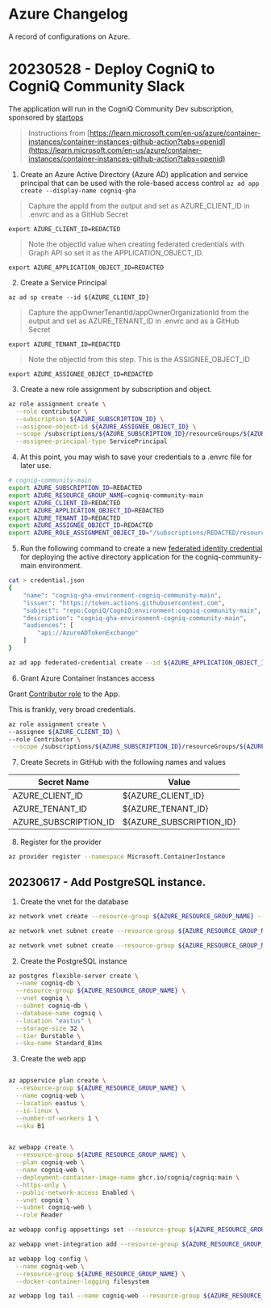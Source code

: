 # Azure Changelog

A record of configurations on Azure.


# 20230528 - Deploy CogniQ to CogniQ Community Slack


The application will run in the CogniQ Community Dev subscription, sponsored by [startops](https://startops.us)

> Instructions from [https://learn.microsoft.com/en-us/azure/container-instances/container-instances-github-action?tabs=openid](https://learn.microsoft.com/en-us/azure/container-instances/container-instances-github-action?tabs=openid)


1. Create an Azure Active Directory (Azure AD) application and service principal that can be used with the role-based access control
`az ad app create --display-name cogniq-gha`

> Capture the appId from the output and set as AZURE_CLIENT_ID in .envrc and as a GitHub Secret

`export AZURE_CLIENT_ID=REDACTED`

> Note the objectId value when creating federated credentials with Graph API so set it as the APPLICATION_OBJECT_ID.

`export AZURE_APPLICATION_OBJECT_ID=REDACTED`

2. Create a Service Principal

`az ad sp create --id ${AZURE_CLIENT_ID}`

> Capture the appOwnerTenantId/appOwnerOrganizationId from the output and set as AZURE_TENANT_ID in .envrc and as a GitHub Secret

`export AZURE_TENANT_ID=REDACTED`

> Note the objectId from this step. This is the ASSIGNEE_OBJECT_ID

`export AZURE_ASSIGNEE_OBJECT_ID=REDACTED`


3. Create a new role assignment by subscription and object.

```bash
az role assignment create \
  --role contributor \
  --subscription ${AZURE_SUBSCRIPTION_ID} \
  --assignee-object-id ${AZURE_ASSIGNEE_OBJECT_ID} \
  --scope /subscriptions/${AZURE_SUBSCRIPTION_ID}/resourceGroups/${AZURE_RESOURCE_GROUP_NAME} \
  --assignee-principal-type ServicePrincipal
```

4. At this point, you may wish to save your credentials to a .envrc file for later use.

```bash
# cogniq-community-main
export AZURE_SUBSCRIPTION_ID=REDACTED
export AZURE_RESOURCE_GROUP_NAME=cogniq-community-main
export AZURE_CLIENT_ID=REDACTED
export AZURE_APPLICATION_OBJECT_ID=REDACTED
export AZURE_TENANT_ID=REDACTED
export AZURE_ASSIGNEE_OBJECT_ID=REDACTED
export AZURE_ROLE_ASSIGNMENT_OBJECT_ID="/subscriptions/REDACTED/resourceGroups/cogniq-community-main/providers/Microsoft.Authorization/roleAssignments/REDACTED"

```

5. Run the following command to create a new [federated identity credential](https://learn.microsoft.com/en-us/graph/api/application-post-federatedidentitycredentials?) for deploying the active directory application for the cogniq-community-main environment.

```bash
cat > credential.json
{
    "name": "cogniq-gha-environment-cogniq-community-main",
    "issuer": "https://token.actions.githubusercontent.com",
    "subject": "repo:CogniQ/CogniQ:environment:cogniq-community-main",
    "description": "cogniq-gha-environment-cogniq-community-main",
    "audiences": [
        "api://AzureADTokenExchange"
    ]
}

az ad app federated-credential create --id ${AZURE_APPLICATION_OBJECT_ID} --parameters credential.json
```

6. Grant Azure Container Instances access

Grant [Contributor role](https://learn.microsoft.com/en-us/azure/role-based-access-control/built-in-roles) to the App.

This is frankly, very broad credentials.

```bash
az role assignment create \
--assignee ${AZURE_CLIENT_ID} \
--role Contributor \
 --scope /subscriptions/${AZURE_SUBSCRIPTION_ID}/resourceGroups/${AZURE_RESOURCE_GROUP_NAME}
 ```

7. Create Secrets in GitHub with the following names and values

  | Secret Name | Value |
  | ----------- | ----- |
  | AZURE_CLIENT_ID | ${AZURE_CLIENT_ID} |
  | AZURE_TENANT_ID | ${AZURE_TENANT_ID} |
  | AZURE_SUBSCRIPTION_ID | ${AZURE_SUBSCRIPTION_ID} |


8. Register for the provider

```bash
az provider register --namespace Microsoft.ContainerInstance
```

## 20230617 - Add PostgreSQL instance.

1. Create the vnet for the database

```bash
az network vnet create --resource-group ${AZURE_RESOURCE_GROUP_NAME} --name cogniq --location eastus --address-prefixes 10.0.0.0/16

az network vnet subnet create --resource-group ${AZURE_RESOURCE_GROUP_NAME} --vnet-name cogniq --address-prefixes 10.0.0.0/24 --name cogniq-db

az network vnet subnet create --resource-group ${AZURE_RESOURCE_GROUP_NAME} --vnet-name cogniq --address-prefixes 10.0.1.0/24 --name cogniq-web

```


2. Create the PostgreSQL instance

```bash
az postgres flexible-server create \
  --name cogniq-db \
  --resource-group ${AZURE_RESOURCE_GROUP_NAME} \
  --vnet cogniq \
  --subnet cogniq-db \
  --database-name cogniq \
  --location "eastus" \
  --storage-size 32 \
  --tier Burstable \
  --sku-name Standard_B1ms

```


3. Create the web app

```bash

az appservice plan create \
  --resource-group ${AZURE_RESOURCE_GROUP_NAME} \
  --name cogniq-web \
  --location eastus \
  --is-linux \
  --number-of-workers 1 \
  --sku B1


az webapp create \
  --resource-group ${AZURE_RESOURCE_GROUP_NAME} \
  --plan cogniq-web \
  --name cogniq-web \
  --deployment-container-image-name ghcr.io/cogniq/cogniq:main \
  --https-only \
  --public-network-access Enabled \
  --vnet cogniq \
  --subnet cogniq-web \
  --role Reader

az webapp config appsettings set --resource-group ${AZURE_RESOURCE_GROUP_NAME} --name cogniq-web --settings '@deployments/cogniq-community-main/app-settings.json'

az webapp vnet-integration add --resource-group ${AZURE_RESOURCE_GROUP_NAME} -n  cogniq-web --vnet cogniq --subnet cogniq-web

az webapp log config \
  --name cogniq-web \
  --resource-group ${AZURE_RESOURCE_GROUP_NAME} \
  --docker-container-logging filesystem

az webapp log tail --name cogniq-web --resource-group ${AZURE_RESOURCE_GROUP_NAME}

```
